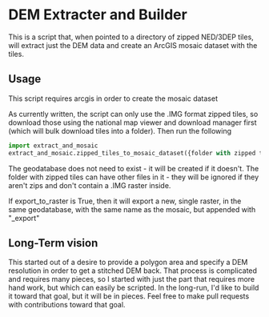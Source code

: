 # DEM Extracter and Builder

This is a script that, when pointed to a directory of zipped NED/3DEP tiles, will extract just the DEM data and create
an ArcGIS mosaic dataset with the tiles.

## Usage

This script requires arcgis in order to create the mosaic dataset

As currently written, the script can only use the .IMG format zipped tiles, so download those using the national map viewer
and download manager first (which will bulk download tiles into a folder). Then run the following

```python
import extract_and_mosaic
extract_and_mosaic.zipped_tiles_to_mosaic_dataset({folder with zipped tiles}, {folder to place extracted tiles}, {path to geodatabase for mosaic}, {mosaic dataset name}, export_to_raster=False)
```

The geodatabase does not need to exist - it will be created if it doesn't. The folder with zipped tiles can have other
files in it - they will be ignored if they aren't zips and don't contain a .IMG raster inside.

If export_to_raster is True, then it will export a new, single raster, in the same geodatabase, with the same name as the mosaic, but appended with "_export"

## Long-Term vision
This started out of a desire to provide a polygon area and specify a DEM resolution in order to get a stitched DEM back.
That process is complicated and requires many pieces, so I started with just the part that requires more hand work, but
which can easily be scripted. In the long-run, I'd like to build it toward that goal, but it will be in pieces. Feel free
to make pull requests with contributions toward that goal.